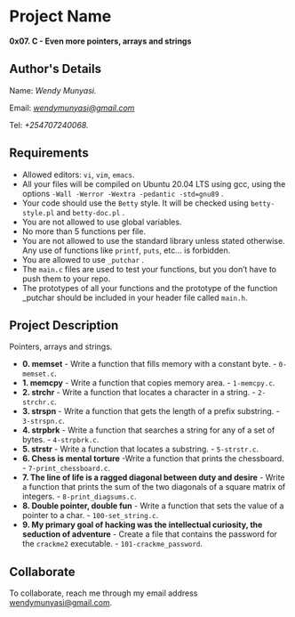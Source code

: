 # Project Name
**0x07. C - Even more pointers, arrays and strings**

## Author's Details
Name: *Wendy Munyasi.*

Email: *wendymunyasi@gmail.com*

Tel: *+254707240068.*

##  Requirements
*   Allowed editors: `vi`, `vim`, `emacs`.
*   All your files will be compiled on Ubuntu 20.04 LTS using gcc, using the options `-Wall -Werror -Wextra -pedantic -std=gnu89` .
*   Your code should use the `Betty` style. It will be checked using `betty-style.pl` and `betty-doc.pl` .
*   You are not allowed to use global variables.
*   No more than 5 functions per file.
*   You are not allowed to use the standard library unless stated otherwise. Any use of functions like  `printf`, `puts`, etc… is forbidden.
*   You are allowed to use `_putchar` .
*   The `main.c` files are used to test your functions, but you don’t have to push them to your repo.
*   The prototypes of all your functions and the prototype of the function _putchar should be included in your header file called `main.h`.


## Project Description
Pointers, arrays and strings.

* **0. memset** - Write a function that fills memory with a constant byte. - `0-memset.c`.
* **1. memcpy** - Write a function that copies memory area. - `1-memcpy.c`.
* **2. strchr** - Write a function that locates a character in a string. - `2-strchr.c`.
* **3. strspn** - Write a function that gets the length of a prefix substring. - `3-strspn.c`.
* **4. strpbrk** - Write a function that searches a string for any of a set of bytes. - `4-strpbrk.c`.
* **5. strstr** - Write a function that locates a substring. - `5-strstr.c`.
* **6. Chess is mental torture** -Write a function that prints the chessboard. - `7-print_chessboard.c`.
* **7. The line of life is a ragged diagonal between duty and desire** - Write a function that prints the sum of the two diagonals of a square matrix of integers. - `8-print_diagsums.c`.
* **8. Double pointer, double fun** - Write a function that sets the value of a pointer to a char. - `100-set_string.c`.
* **9. My primary goal of hacking was the intellectual curiosity, the seduction of adventure** - Create a file that contains the password for the `crackme2` executable. - `101-crackme_password`.


## Collaborate

To collaborate, reach me through my email address wendymunyasi@gmail.com.

